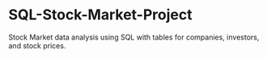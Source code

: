 # SQL-Stock-Market-Project
Stock Market data analysis using SQL with tables for companies, investors, and stock prices.
